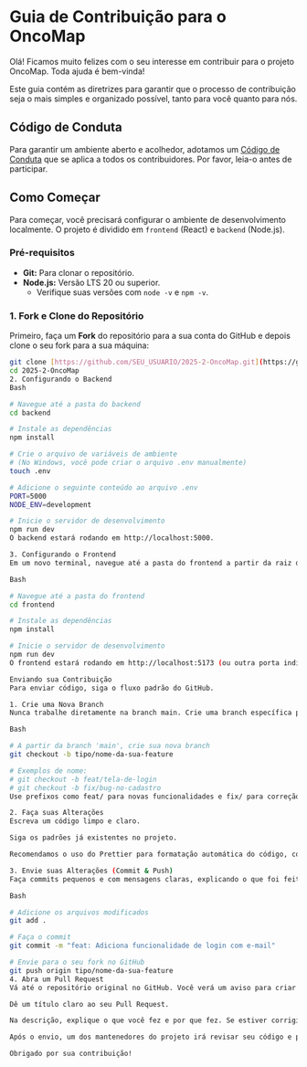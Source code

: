 # Guia de Contribuição para o OncoMap

Olá! Ficamos muito felizes com o seu interesse em contribuir para o projeto OncoMap. Toda ajuda é bem-vinda!

Este guia contém as diretrizes para garantir que o processo de contribuição seja o mais simples e organizado possível, tanto para você quanto para nós.

## Código de Conduta

Para garantir um ambiente aberto e acolhedor, adotamos um [Código de Conduta](https://github.com/unb-mds/2025-2-OncoMap/blob/main/software_livre/CODE_OF_CONDUCT.md) que se aplica a todos os contribuidores. Por favor, leia-o antes de participar.


## Como Começar

Para começar, você precisará configurar o ambiente de desenvolvimento localmente. O projeto é dividido em `frontend` (React) e `backend` (Node.js).

### Pré-requisitos

- **Git:** Para clonar o repositório.
- **Node.js:** Versão LTS 20 ou superior.
  - Verifique suas versões com `node -v` e `npm -v`.

### 1. Fork e Clone do Repositório

Primeiro, faça um **Fork** do repositório para a sua conta do GitHub e depois clone o seu fork para a sua máquina:

```bash
git clone [https://github.com/SEU_USUARIO/2025-2-OncoMap.git](https://github.com/SEU_USUARIO/2025-2-OncoMap.git)
cd 2025-2-OncoMap
2. Configurando o Backend
Bash

# Navegue até a pasta do backend
cd backend

# Instale as dependências
npm install

# Crie o arquivo de variáveis de ambiente
# (No Windows, você pode criar o arquivo .env manualmente)
touch .env

# Adicione o seguinte conteúdo ao arquivo .env
PORT=5000
NODE_ENV=development

# Inicie o servidor de desenvolvimento
npm run dev
O backend estará rodando em http://localhost:5000.

3. Configurando o Frontend
Em um novo terminal, navegue até a pasta do frontend a partir da raiz do projeto:

Bash

# Navegue até a pasta do frontend
cd frontend

# Instale as dependências
npm install

# Inicie o servidor de desenvolvimento
npm run dev
O frontend estará rodando em http://localhost:5173 (ou outra porta indicada no terminal) e se conectará ao backend.

Enviando sua Contribuição
Para enviar código, siga o fluxo padrão do GitHub.

1. Crie uma Nova Branch
Nunca trabalhe diretamente na branch main. Crie uma branch específica para sua alteração:

Bash

# A partir da branch 'main', crie sua nova branch
git checkout -b tipo/nome-da-sua-feature

# Exemplos de nome:
# git checkout -b feat/tela-de-login
# git checkout -b fix/bug-no-cadastro
Use prefixos como feat/ para novas funcionalidades e fix/ para correção de bugs.

2. Faça suas Alterações
Escreva um código limpo e claro.

Siga os padrões já existentes no projeto.

Recomendamos o uso do Prettier para formatação automática do código, conforme sugerido na documentação.

3. Envie suas Alterações (Commit & Push)
Faça commits pequenos e com mensagens claras, explicando o que foi feito.

Bash

# Adicione os arquivos modificados
git add .

# Faça o commit
git commit -m "feat: Adiciona funcionalidade de login com e-mail"

# Envie para o seu fork no GitHub
git push origin tipo/nome-da-sua-feature
4. Abra um Pull Request
Vá até o repositório original no GitHub. Você verá um aviso para criar um Pull Request a partir da sua branch recém-enviada.

Dê um título claro ao seu Pull Request.

Na descrição, explique o que você fez e por que fez. Se estiver corrigindo uma Issue, mencione o número dela (ex: Corrige #5).

Após o envio, um dos mantenedores do projeto irá revisar seu código e poderá solicitar alterações antes de integrá-lo.

Obrigado por sua contribuição!
